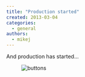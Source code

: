 ```yaml
---
title: "Production started"
created: 2013-03-04
categories: 
  - general
authors: 
  - mikej
---
```


And production has started...

<figure>

![buttons](@assets/images/post/buttons.jpg)

</figure>